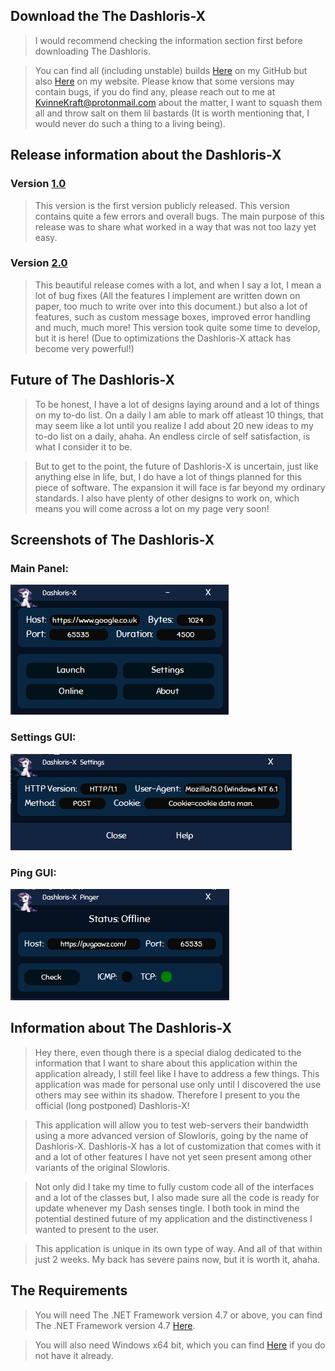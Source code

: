 ## Download the The Dashloris-X
>I would recommend checking the information section first before downloading The Dashloris.

>You can find all (including unstable) builds [Here](https://github.com/KvinneKraft/Portfolio/tree/main/Dashloris-X/Application) on my GitHub but also [Here](https://pugpawz.com) on my website.  Please know that some versions may contain bugs, if you do find any, please reach out to me at KvinneKraft@protonmail.com about the matter, I want to squash them all and throw salt on them lil bastards (It is worth mentioning that, I would never do such a thing to a living being).
##
## Release information about the Dashloris-X
### Version [1.0](https://github.com/KvinneKraft/Portfolio/tree/main/Dashloris-X/Application/1.0)
> This version is the first version publicly released.  This version contains quite a few errors and overall bugs.  The main purpose of this release was to share what worked in a way that was not too lazy yet easy.
### Version [2.0](https://github.com/KvinneKraft/Portfolio/tree/main/Dashloris-X/Application/2.0)
> This beautiful release comes with a lot, and when I say a lot, I mean a lot of bug fixes (All the features I implement are written down on paper, too much to write over into this document.) but also a lot of features, such as custom message boxes, improved error handling and much, much more!  This version took quite some time to develop, but it is here!  (Due to optimizations the Dashloris-X attack has become very powerful!)
##
## Future of The Dashloris-X
>To be honest, I have a lot of designs laying around and a lot of things on my to-do list.  On a daily I am able to mark off atleast 10 things, that may seem like a lot until you realize I add about 20 new ideas to my to-do list on a daily, ahaha.  An endless circle of self satisfaction, is what I consider it to be.

>But to get to the point, the future of Dashloris-X is uncertain, just like anything else in life, but, I do have a lot of things planned for this piece of software.  The expansion it will face is far beyond my ordinary standards.  I also have plenty of other designs to work on, which means you will come across a lot on my page very soon!
##
## Screenshots of The Dashloris-X
### Main Panel:
![Main GUI](Screenshots/main-gui.png)
### Settings GUI:
![Settings GUI](Screenshots/settings-gui.png)
### Ping GUI:
![Ping GUI](Screenshots/ping-gui.png)
##
## Information about The Dashloris-X
>Hey there, even though there is a special dialog dedicated to the information that I want to share about this application within the application already, I still feel like I have to address a few things.  This application was made for personal use only until I discovered the use others may see within its shadow.  Therefore I present to you the official (long postponed) Dashloris-X!  

>This application will allow you to test web-servers their bandwidth using a more advanced version of Slowloris, going by the name of Dashloris-X. Dashloris-X has a lot of customization that comes with it and a lot of other features I have not yet seen present among other variants of the original Slowloris.

>Not only did I take my time to fully custom code all of the interfaces and a lot of the classes but, I also made sure all the code is ready for update whenever my Dash senses tingle.  I both took in mind the potential destined future of my application and the distinctiveness I wanted to present to the user.  

>This application is unique in its own type of way.  And all of that within just 2 weeks.  My back has severe pains now, but it is worth it, ahaha.
##
## The Requirements
> You will need The .NET Framework version 4.7 or above, you can find The .NET Framework version 4.7 [Here](https://dotnet.microsoft.com/download/dotnet-framework/net47).

> You will also need Windows x64 bit, which you can find [Here](https://www.microsoft.com/en-us/windows) if you do not have it already.